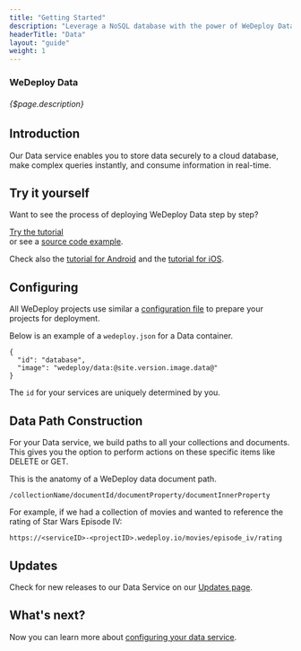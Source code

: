 ```yaml
---
title: "Getting Started"
description: "Leverage a NoSQL database with the power of WeDeploy Data."
headerTitle: "Data"
layout: "guide"
weight: 1
---
```


### WeDeploy Data

###### {$page.description}

<article id="1">

## Introduction

Our Data service enables you to store data securely to a cloud database, make complex queries instantly, and consume information in real-time.

</article>

<article id="2">

## Try it yourself

Want to see the process of deploying WeDeploy Data step by step?

<div class="guide-btn-cta">
  <a class="btn btn-accent btn-lg" href="/tutorials/data-web/" target="_blank">
    <span class="icon-16-external"></span>Try the tutorial
  </a>
</div>

<div class="guide-aux-cta">
	or see a <a href="https://github.com/wedeploy-examples/data-web-example" target="_blank">source code example</a>.
</div>

Check also the <a href="/tutorials/data-android/" target="_blank">tutorial for Android</a> and the <a href="/tutorials/data-ios/" target="_blank">tutorial for iOS</a>.

</article>

<article id="3">

## Configuring

<aside>

All WeDeploy projects use similar a [configuration file](/docs/configure/the-wedeployjson/) to prepare your projects for deployment.

</aside>

Below is an example of a `wedeploy.json` for a Data container.

```application/json
{
  "id": "database",
  "image": "wedeploy/data:@site.version.image.data@"
}
```

The `id` for your services are uniquely determined by you.

</article>

<article id="4">

## Data Path Construction

For your Data service, we build paths to all your collections and documents. This gives you the option to perform actions on these specific items like DELETE or GET.

This is the anatomy of a WeDeploy data document path.

```text
/collectionName/documentId/documentProperty/documentInnerProperty
```

For example, if we had a collection of movies and wanted to reference the rating of Star Wars Episode IV:

```text
https://<serviceID>-<projectID>.wedeploy.io/movies/episode_iv/rating
```

</article>

<article id="5">

## Updates

Check for new releases to our Data Service on our [Updates page](/updates/services/data).

</article>

## What's next?

Now you can learn more about [configuring your data service](/docs/data/configuring-data/).
